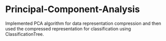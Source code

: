 # Principal-Component-Analysis

Implemented PCA algorithm for data representation compression and then used the compressed representation for classification using ClassificationTree.

